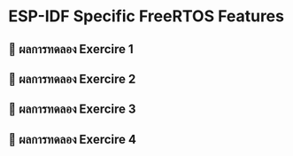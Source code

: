 # ESP-IDF Specific FreeRTOS Features
## 🧪 ผลการทดลอง Exercire 1
## 🧪 ผลการทดลอง Exercire 2
## 🧪 ผลการทดลอง Exercire 3
## 🧪 ผลการทดลอง Exercire 4
